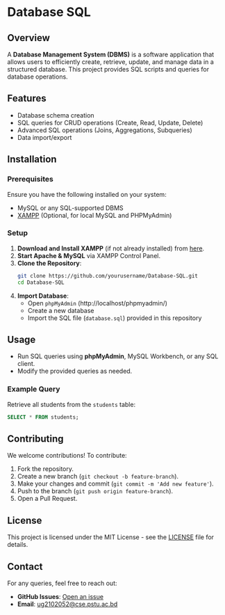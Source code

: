 # Database SQL

## Overview
A **Database Management System (DBMS)** is a software application that allows users to efficiently create, retrieve, update, and manage data in a structured database. This project provides SQL scripts and queries for database operations.

## Features
- Database schema creation
- SQL queries for CRUD operations (Create, Read, Update, Delete)
- Advanced SQL operations (Joins, Aggregations, Subqueries)
- Data import/export

## Installation

### Prerequisites
Ensure you have the following installed on your system:
- MySQL or any SQL-supported DBMS
- [XAMPP](https://www.apachefriends.org/) (Optional, for local MySQL and PHPMyAdmin)

### Setup
1. **Download and Install XAMPP** (if not already installed) from [here](https://www.apachefriends.org/).
2. **Start Apache & MySQL** via XAMPP Control Panel.
3. **Clone the Repository**:
   ```sh
   git clone https://github.com/yourusername/Database-SQL.git
   cd Database-SQL
   ```
4. **Import Database**:
   - Open `phpMyAdmin` (http://localhost/phpmyadmin/)
   - Create a new database
   - Import the SQL file (`database.sql`) provided in this repository

## Usage
- Run SQL queries using **phpMyAdmin**, MySQL Workbench, or any SQL client.
- Modify the provided queries as needed.

### Example Query
Retrieve all students from the `students` table:
```sql
SELECT * FROM students;
```

## Contributing
We welcome contributions! To contribute:
1. Fork the repository.
2. Create a new branch (`git checkout -b feature-branch`).
3. Make your changes and commit (`git commit -m 'Add new feature'`).
4. Push to the branch (`git push origin feature-branch`).
5. Open a Pull Request.

## License
This project is licensed under the MIT License - see the [LICENSE](LICENSE) file for details.

## Contact
For any queries, feel free to reach out:
- **GitHub Issues**: [Open an issue](https://github.com/Sakib-Hasan3/Database-SQL/issues)
- **Email**: ug2102052@cse.pstu.ac.bd


